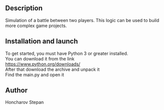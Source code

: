<h2>Description</h2>

Simulation of a battle between two players. 
This logic can be used to build more complex game projects.


<h2>Installation and launch</h2>

To get started, you must have Python 3 or greater installed.</br>
You can download it from the link</br>
https://www.python.org/downloads/</br>
After that download the archive and unpack it</br>
Find the main.py and open it

<h2>Author</h2>
Honcharov Stepan
